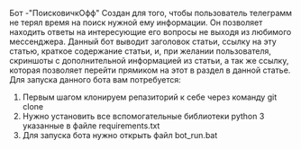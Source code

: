 Бот -"ПоисковичкОфф"
Создан для того, чтобы пользователь телеграмм не терял время на поиск нужной ему информации.
Он позволяет находить ответы на интересующие его вопросы не выходя из любимого мессенджера.
Данный бот выводит заголовок статьи, ссылку на эту статью, краткое содержание статьи, и, при желании пользователя, скриншоты с дополнительной информацией из статьи, а так же ссылку, которая позволяет перейти прямиком на этот в раздел в данной статье.
Для запуска данного бота вам потребуется:
 1. Первым шагом клонируем репазиторий к себе через команду git clone
 2. Нужно установить все вспомогательные библиотеки python 3 указанные в файле requirements.txt
 3. Для запуска бота нужно открыть файл bot_run.bat
